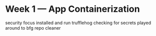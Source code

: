 # Week 1 — App Containerization

security focus
installed and run trufflehog checking for secrets
played around to bfg repo cleaner
